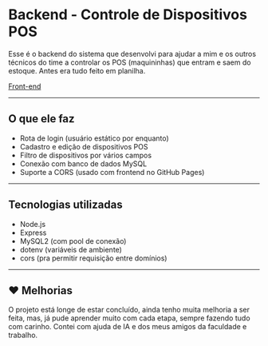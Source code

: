 #  Backend - Controle de Dispositivos POS

Esse é o backend do sistema que desenvolvi para ajudar a mim e os outros técnicos do time a controlar os POS (maquininhas) que entram e saem do estoque. Antes era tudo feito em planilha.

[ Front-end](https://digsix.github.io/frontendControlePOSDevice)

---

##  O que ele faz

- Rota de login (usuário estático por enquanto)
- Cadastro e edição de dispositivos POS
- Filtro de dispositivos por vários campos
- Conexão com banco de dados MySQL
- Suporte a CORS (usado com frontend no GitHub Pages)

---

##  Tecnologias utilizadas

- Node.js
- Express
- MySQL2 (com pool de conexão)
- dotenv (variáveis de ambiente)
- cors (pra permitir requisição entre domínios)

---
## ❤️ Melhorias
O projeto está longe de estar concluído, ainda tenho muita melhoria a ser feita, mas, já pude aprender muito com cada etapa, sempre fazendo tudo com carinho. Contei com ajuda de IA e dos meus amigos da faculdade e trabalho.
